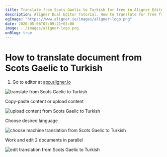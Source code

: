 ```yaml
---
title: Translate from Scots Gaelic to Turkish for free in Aligner Editor
description: Aligner Dual Editor Tutorial. How to translate for free from Scots Gaelic to Turkish. Aligner is multilingual document management platform. 
ogImage: "https://www.aligner.io/images/aligner-logo.png"
date: 2020-05-06T07:09:21+03:00
image: ../images/aligner-logo.png
onBlog: true
---
```


# How to translate document from Scots Gaelic to Turkish

1. Go to editor at [app.aligner.io](https://app.aligner.io "Aligner App web page")

![translate from Scots Gaelic to Turkish](../aligner-blank-editor.png "translate from Scots Gaelic to Turkish")

Copy-paste content or upload content

![upload content from Scots Gaelic to Turkish](../aligner-uploaded-document.png "upload content from Scots Gaelic to Turkish")

Choose desired language

![choose machine translation from Scots Gaelic to Turkish](../aligner-language-dropdown.png "choose machine translation from Scots Gaelic to Turkish")

Work and edit 2 documents in parallel

![edit translation from Scots Gaelic to Turkish](../aligner-double-sitded-editor.png "edit translation from Scots Gaelic to Turkish")

